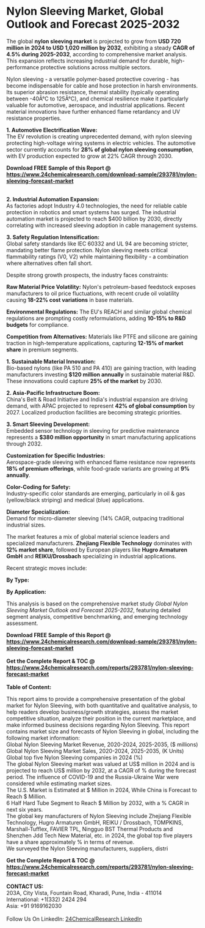 <h1>Nylon Sleeving Market, Global Outlook and Forecast 2025-2032</h1><p>The global <strong>nylon sleeving market</strong> is projected to grow from <strong>USD 720 million in 2024 to USD 1,020 million by 2032</strong>, exhibiting a steady <strong>CAGR of 4.5% during 2025-2032</strong>, according to comprehensive market analysis. This expansion reflects increasing industrial demand for durable, high-performance protective solutions across multiple sectors.</p><p>Nylon sleeving - a versatile polymer-based protective covering - has become indispensable for cable and hose protection in harsh environments. Its superior abrasion resistance, thermal stability (typically operating between -40Â°C to 125Â°C), and chemical resilience make it particularly valuable for automotive, aerospace, and industrial applications. Recent material innovations have further enhanced flame retardancy and UV resistance properties.</p><p><strong>1. Automotive Electrification Wave:</strong><br>
The EV revolution is creating unprecedented demand, with nylon sleeving protecting high-voltage wiring systems in electric vehicles. The automotive sector currently accounts for <strong>28% of global nylon sleeving consumption</strong>, with EV production expected to grow at 22% CAGR through 2030.</p><div><b>Download FREE Sample of this Report @ 
            <a href="https://www.24chemicalresearch.com/download-sample/293781/nylon-sleeving-forecast-market">
            https://www.24chemicalresearch.com/download-sample/293781/nylon-sleeving-forecast-market</a></b></div><br><p><strong>2. Industrial Automation Expansion:</strong><br>
As factories adopt Industry 4.0 technologies, the need for reliable cable protection in robotics and smart systems has surged. The industrial automation market is projected to reach $400 billion by 2030, directly correlating with increased sleeving adoption in cable management systems.</p><p><strong>3. Safety Regulation Intensification:</strong><br>
Global safety standards like IEC 60332 and UL 94 are becoming stricter, mandating better flame protection. Nylon sleeving meets critical flammability ratings (V0, V2) while maintaining flexibility - a combination where alternatives often fall short.</p><p>Despite strong growth prospects, the industry faces constraints:</p><p><strong>Raw Material Price Volatility:</strong> Nylon's petroleum-based feedstock exposes manufacturers to oil price fluctuations, with recent crude oil volatility causing <strong>18-22% cost variations</strong> in base materials.</p><p><strong>Environmental Regulations:</strong> The EU's REACH and similar global chemical regulations are prompting costly reformulations, adding <strong>10-15% to R&amp;D budgets</strong> for compliance.</p><p><strong>Competition from Alternatives:</strong> Materials like PTFE and silicone are gaining traction in high-temperature applications, capturing <strong>12-15% of market share</strong> in premium segments.</p><p><strong>1. Sustainable Material Innovation:</strong><br>
Bio-based nylons (like PA 510 and PA 410) are gaining traction, with leading manufacturers investing <strong>$120 million annually</strong> in sustainable material R&amp;D. These innovations could capture <strong>25% of the market</strong> by 2030.</p><p><strong>2. Asia-Pacific Infrastructure Boom:</strong><br>
China's Belt &amp; Road Initiative and India's industrial expansion are driving demand, with APAC projected to represent <strong>42% of global consumption</strong> by 2027. Localized production facilities are becoming strategic priorities.</p><p><strong>3. Smart Sleeving Development:</strong><br>
Embedded sensor technology in sleeving for predictive maintenance represents a <strong>$380 million opportunity</strong> in smart manufacturing applications through 2032.</p><p><strong>Customization for Specific Industries:</strong><br>
    Aerospace-grade sleeving with enhanced flame resistance now represents <strong>18% of premium offerings</strong>, while food-grade variants are growing at <strong>9% annually</strong>.</p><p><strong>Color-Coding for Safety:</strong><br>
    Industry-specific color standards are emerging, particularly in oil &amp; gas (yellow/black striping) and medical (blue) applications.</p><p><strong>Diameter Specialization:</strong><br>
    Demand for micro-diameter sleeving (14% CAGR, outpacing traditional industrial sizes.</p><p>The market features a mix of global material science leaders and specialized manufacturers. <strong>Zhejiang Flexible Technology</strong> dominates with <strong>12% market share</strong>, followed by European players like <strong>Hugro Armaturen GmbH</strong> and <strong>REIKU/Drossbach</strong> specializing in industrial applications.</p><p>Recent strategic moves include:</p><p><strong>By Type:</strong></p><p><strong>By Application:</strong></p><p>This analysis is based on the comprehensive market study <em>Global Nylon Sleeving Market Outlook and Forecast 2025-2032</em>, featuring detailed segment analysis, competitive benchmarking, and emerging technology assessment.</p><div><b>Download FREE Sample of this Report @ 
            <a href="https://www.24chemicalresearch.com/download-sample/293781/nylon-sleeving-forecast-market">
            https://www.24chemicalresearch.com/download-sample/293781/nylon-sleeving-forecast-market</a></b></div><br><div><b>Get the Complete Report & TOC @ 
            <a href="https://www.24chemicalresearch.com/reports/293781/nylon-sleeving-forecast-market">
            https://www.24chemicalresearch.com/reports/293781/nylon-sleeving-forecast-market</a></b></div><br>
            <b>Table of Content:</b><p>This report aims to provide a comprehensive presentation of the global market for Nylon Sleeving, with both quantitative and qualitative analysis, to help readers develop business/growth strategies, assess the market competitive situation, analyze their position in the current marketplace, and make informed business decisions regarding Nylon Sleeving. This report contains market size and forecasts of Nylon Sleeving in global, including the following market information:<br />
Global Nylon Sleeving Market Revenue, 2020-2024, 2025-2035, ($ millions)<br />
Global Nylon Sleeving Market Sales, 2020-2024, 2025-2035, (K Units)<br />
Global top five Nylon Sleeving companies in 2024 (%)<br />
The global Nylon Sleeving market was valued at US$ million in 2024 and is projected to reach US$ million by 2032, at a CAGR of % during the forecast period. The influence of COVID-19 and the Russia-Ukraine War were considered while estimating market sizes.<br />
The U.S. Market is Estimated at $ Million in 2024, While China is Forecast to Reach $ Million.<br />
6 Half Hard Tube Segment to Reach $ Million by 2032, with a % CAGR in next six years.<br />
The global key manufacturers of Nylon Sleeving include Zhejiang Flexible Technology, Hugro Armaturen GmbH, REIKU / Drossbach, TOMPKINS, Marshall-Tufflex, FAVIER TPL, Ningguo BST Thermal Products and Shenzhen Jdd Tech New Material, etc. in 2024, the global top five players have a share approximately % in terms of revenue.<br />
We surveyed the Nylon Sleeving manufacturers, suppliers, distri</p><div><b>Get the Complete Report & TOC @ 
            <a href="https://www.24chemicalresearch.com/reports/293781/nylon-sleeving-forecast-market">
            https://www.24chemicalresearch.com/reports/293781/nylon-sleeving-forecast-market</a></b></div><br><b>CONTACT US:</b><br>
            203A, City Vista, Fountain Road, Kharadi, Pune, India - 411014<br>
            International: +1(332) 2424 294<br>
            Asia: +91 9169162030 <br><br>
            Follow Us On LinkedIn: <a href="https://www.linkedin.com/company/24chemicalresearch/">24ChemicalResearch LinkedIn</a>